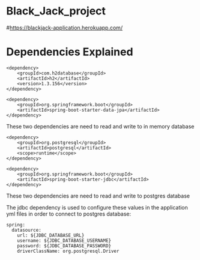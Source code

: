 # Black_Jack_project
#https://blackjack-application.herokuapp.com/
# Dependencies Explained
    <dependency>
        <groupId>com.h2database</groupId>
        <artifactId>h2</artifactId>
        <version>1.3.156</version>
    </dependency>
    
    <dependency>
        <groupId>org.springframework.boot</groupId>
        <artifactId>spring-boot-starter-data-jpa</artifactId>
    </dependency>
These two dependencies are need to read and write to in memory database

    <dependency>
        <groupId>org.postgresql</groupId>
        <artifactId>postgresql</artifactId>
        <scope>runtime</scope>
    </dependency>
    
    <dependency>
        <groupId>org.springframework.boot</groupId>
        <artifactId>spring-boot-starter-jdbc</artifactId>
    </dependency>
These two dependencies are need to read and write to postgres database

The jdbc dependency is used to configure these values in the application yml files in order to connect to postgres database:

    spring:
      datasource:
        url: ${JDBC_DATABASE_URL}
        username: ${JDBC_DATABASE_USERNAME}
        password: ${JDBC_DATABASE_PASSWORD}
        driverClassName: org.postgresql.Driver
